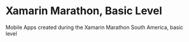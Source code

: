 # Xamarin Marathon, Basic Level

Mobile Apps created during the Xamarin Marathon South America, basic level 
